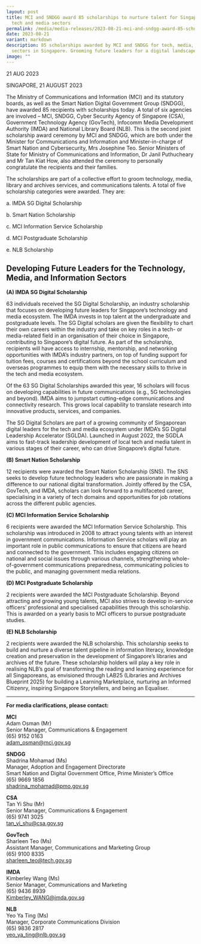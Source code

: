 ```yaml
---
layout: post
title: MCI and SNDGG award 85 scholarships to nurture talent for Singapore's
  tech and media sectors
permalink: /media/media-releases/2023-08-21-mci-and-sndgg-award-85-scholarships-to-nurture-talent-for-singapore-technology-media-and-information-sectors
date: 2023-08-21
variant: markdown
description: 85 scholarships awarded by MCI and SNDGG for tech, media, and info
  sectors in Singapore. Grooming future leaders for a digital landscape.
image: ""
---
```

<p>21 AUG 2023</p><p>SINGAPORE, 21 AUGUST 2023</p><p>The Ministry of Communications and Information (MCI) and its statutory boards, as well as the Smart Nation Digital Government Group (SNDGG), have awarded 85 recipients with scholarships today. A total of six agencies are involved – MCI, SNDGG, Cyber Security Agency of Singapore (CSA), Government Technology Agency (GovTech), Infocomm Media Development Authority (IMDA) and National Library Board (NLB). This is the second joint scholarship award ceremony by MCI and SNDGG, which are both under the Minister for Communications and Information and Minister-in-charge of Smart Nation and Cybersecurity, Mrs Josephine Teo. Senior Ministers of State for Ministry of Communications and Information, Dr Janil Puthucheary and Mr Tan Kiat How, also attended the ceremony to personally congratulate the recipients and their families.</p><p>The scholarships are part of a collective effort to groom technology, media, library and archives services, and communications talents. A total of five scholarship categories were awarded. They are:</p><p>a. IMDA SG Digital Scholarship</p><p>b. Smart Nation Scholarship</p><p>c. MCI Information Service Scholarship</p><p>d. MCI Postgraduate Scholarship</p><p>e. NLB Scholarship</p><h2>Developing Future Leaders for the Technology, Media, and Information Sectors</h2><p><strong>(A) IMDA SG Digital Scholarship</strong></p><p>63 individuals received the SG Digital Scholarship, an industry scholarship that focuses on developing future leaders for Singapore’s technology and media ecosystem. The IMDA invests in top talent at the undergraduate and postgraduate levels. The SG Digital scholars are given the flexibility to chart their own careers within the industry and take on key roles in a tech- or media-related field in an organisation of their choice in Singapore, contributing to Singapore’s digital future. As part of the scholarship, recipients will have access to internship, mentorship, and networking opportunities with IMDA’s industry partners, on top of funding support for tuition fees, courses and certifications beyond the school curriculum and overseas programmes to equip them with the necessary skills to thrive in the tech and media ecosystem.</p><p>Of the 63 SG Digital Scholarships awarded this year, 16 scholars will focus on developing capabilities in future communications (e.g., 5G technologies and beyond). IMDA aims to jumpstart cutting-edge communications and connectivity research. This grows local capability to translate research into innovative products, services, and companies.</p><p>The SG Digital Scholars are part of a growing community of Singaporean digital leaders for the tech and media ecosystem under IMDA’s SG Digital Leadership Accelerator (SGLDA). Launched in August 2022, the SGDLA aims to fast-track leadership development of local tech and media talent in various stages of their career, who can drive Singapore’s digital future.</p><p><strong>(B) Smart Nation Scholarship</strong></p><p>12 recipients were awarded the Smart Nation Scholarship (SNS). The SNS seeks to develop future technology leaders who are passionate in making a difference to our national digital transformation. Jointly offered by the CSA, GovTech, and IMDA, scholars can look forward to a multifaceted career, specialising in a variety of tech domains and opportunities for job rotations across the different public agencies.</p><p><strong>(C) MCI Information Service Scholarship</strong></p><p>6 recipients were awarded the MCI Information Service Scholarship. This scholarship was introduced in 2008 to attract young talents with an interest in government communications. Information Service scholars will play an important role in public communications to ensure that citizens are heard and connected to the government. This includes engaging citizens on national and social issues through various channels, strengthening whole-of-government communications preparedness, communicating policies to the public, and managing government media relations.</p><p><strong>(D) MCI Postgraduate Scholarship</strong></p><p>2 recipients were awarded the MCI Postgraduate Scholarship. Beyond attracting and growing young talents, MCI also strives to develop in-service officers’ professional and specialised capabilities through this scholarship. This is awarded on a yearly basis to MCI officers to pursue postgraduate studies.</p><p><strong>(E) NLB Scholarship</strong></p><p>2 recipients were awarded the NLB scholarship. This scholarship seeks to build and nurture a diverse talent pipeline in information literacy, knowledge creation and preservation in the development of Singapore’s libraries and archives of the future. These scholarship holders will play a key role in realising NLB’s goal of transforming the reading and learning experience for all Singaporeans, as envisioned through LAB25 (Libraries and Archives Blueprint 2025) for building a Learning Marketplace, nurturing an Informed Citizenry, inspiring Singapore Storytellers, and being an Equaliser.</p><hr><p><strong>For media clarifications, please contact:</strong></p><p></p><p><strong>MCI</strong><br>Adam Osman (Mr)<br>Senior Manager, Communications &amp; Engagement<br>(65) 9152 0163<br><a href="mailto:adam_osman@mci.gov.sg" rel="noopener noreferrer nofollow" target="_blank">adam_osman@mci.gov.sg</a></p><p></p><p><strong>SNDGG</strong><br>Shadrina Mohamad (Ms)<br>Manager, Adoption and Engagement Directorate<br>Smart Nation and Digital Government Office, Prime Minister’s Office<br>(65) 9669 1856<br><a href="mailto:adam_osman@mci.gov.sg" rel="noopener noreferrer nofollow" target="_blank">shadrina_mohamad@pmo.gov.sg</a></p><p></p><p><strong>CSA</strong><br>Tan Yi Shu (Mr)<br>Senior Manager, Communications &amp; Engagement<br>(65) 9741 3025<br><a href="mailto:adam_osman@mci.gov.sg" rel="noopener noreferrer nofollow" target="_blank">tan_yi_shu@csa.gov.sg</a></p><p></p><p><strong>GovTech</strong><br>Sharleen Teo (Ms)<br>Assistant Manager, Communications and Marketing Group<br>(65) 9100 8335<br><a href="mailto:adam_osman@mci.gov.sg" rel="noopener noreferrer nofollow" target="_blank">sharleen_teo@tech.gov.sg</a></p><p></p><p><strong>IMDA</strong><br>Kimberley Wang (Ms)
<br>Senior Manager, Communications and Marketing
<br>(65) 9436 8939
<br><a href="mailto:adam_osman@mci.gov.sg" rel="noopener noreferrer nofollow" target="_blank">Kimberley_WANG@imda.gov.sg</a>
<br></p><p><strong>NLB</strong>
<br>Yeo Ya Ting (Ms)
<br>Manager, Corporate Communications Division
<br>(65) 9836 2817<br><a href="mailto:adam_osman@mci.gov.sg" rel="noopener noreferrer nofollow" target="_blank">yeo_ya_ting@nlb.gov.sg</a></p>